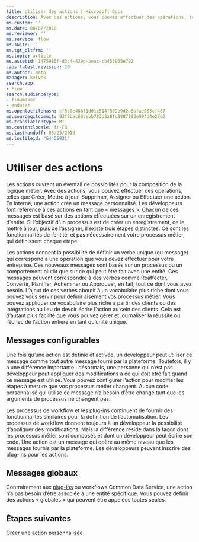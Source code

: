 ```yaml
---
title: Utiliser des actions | Microsoft Docs
description: Avec des actions, vous pouvez effectuer des opérations, telles que Créer, Mettre à jour, Supprimer, Assigner ou Effectuer une action. En interne, une action crée un message personnalisé
ms.custom: ''
ms.date: 08/07/2018
ms.reviewer: ''
ms.service: flow
ms.suite: ''
ms.tgt_pltfrm: ''
ms.topic: article
ms.assetid: 1475985f-d3c4-429d-beac-cb455965e792
caps.latest.revision: 20
ms.author: matp
manager: kvivek
search.app:
- Flow
search.audienceType:
- flowmaker
- enduser
ms.openlocfilehash: cf5c0e488f1d01c514f509b9d2a8afae265cf487
ms.sourcegitcommit: 93f8bac60cebb783b3a8fc8887193e094d4e27e2
ms.translationtype: MT
ms.contentlocale: fr-FR
ms.lasthandoff: 05/25/2019
ms.locfileid: "64455931"
---
```

# <a name="use-actions"></a>Utiliser des actions

Les actions ouvrent un éventail de possibilités pour la composition de la logique métier. Avec des actions, vous pouvez effectuer des opérations, telles que Créer, Mettre à jour, Supprimer, Assigner ou Effectuer une action. En interne, une action crée un message personnalisé. Les développeurs font référence à ces actions en tant que « messages ». Chacun de ces messages est basé sur des actions effectuées sur un enregistrement d’entité. Si l’objectif d’un processus est de créer un enregistrement, de le mettre à jour, puis de l’assigner, il existe trois étapes distinctes. Ce sont les fonctionnalités de l’entité, et pas nécessairement votre processus métier, qui définissent chaque étape.  
  
Les actions donnent la possibilité de définir un verbe unique (ou message) qui correspond à une opération que vous devez effectuer pour votre entreprise. Ces nouveaux messages sont basés sur un processus ou un comportement plutôt que sur ce qui peut être fait avec une entité. Ces messages peuvent correspondre à des verbes comme Réaffecter, Convertir, Planifier, Acheminer ou Approuver, en fait, tout ce dont vous avez besoin. L’ajout de ces verbes aboutit à un vocabulaire plus riche dont vous pouvez vous servir pour définir aisément vos processus métier. Vous pouvez appliquer ce vocabulaire plus riche à partir des clients ou des intégrations au lieu de devoir écrire l’action au sein des clients. Cela est d’autant plus facilité que vous pouvez gérer et journaliser la réussite ou l’échec de l’action entière en tant qu’unité unique.  
  
<a name="BKMK_ConfigurableMessages"></a>   
## <a name="configurable-messages"></a>Messages configurables  
 Une fois qu’une action est définie et activée, un développeur peut utiliser ce message comme tout autre message fourni par la plateforme. Toutefois, il y a une différence importante : désormais, une personne qui n’est pas développeur peut appliquer des modifications à ce qui doit être fait quand ce message est utilisé. Vous pouvez configurer l’action pour modifier les étapes à mesure que vos processus métier changent. Aucun code personnalisé qui utilise ce message n’a besoin d’être changé tant que les arguments de processus ne changent pas.  
  
 Les processus de workflow et les plug-ins continuent de fournir des fonctionnalités similaires pour la définition de l’automatisation. Les processus de workflow donnent toujours à un développeur la possibilité d’appliquer des modifications. Mais la différence réside dans la façon dont les processus métier sont composés et dont un développeur peut écrire son code. Une action est un message qui opère au même niveau que les messages fournis par la plateforme. Les développeurs peuvent inscrire des plug-ins pour les actions.  
  
<a name="BKMK_GlobalMessages"></a>   
## <a name="global-messages"></a>Messages globaux 
 
 Contrairement aux [plug-ins](/powerapps/developer/common-data-service/apply-business-logic-with-code?branch=master#create-a-plug-in) ou workflows Common Data Service, une action n’a pas besoin d’être associée à une entité spécifique. Vous pouvez définir des actions « globales » qui peuvent être appelées toutes seules.

## <a name="next-steps"></a>Étapes suivantes

[Créer une action personnalisée](create-actions.md)  
  

